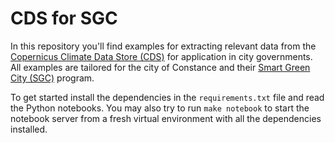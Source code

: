 # CDS for SGC

In this repository you'll find examples for extracting relevant data
from the [Copernicus Climate Data Store (CDS)][cds] for application in
city governments. All examples are tailored for the city of Constance
and their [Smart Green City (SGC)][sgc] program.

To get started install the dependencies in the `requirements.txt` file
and read the Python notebooks. You may also try to run `make notebook`
to start the notebook server from a fresh virtual environment with all
the dependencies installed.

[cds]: https://cds.climate.copernicus.eu/
[sgc]: https://smart-green-city-konstanz.de/
